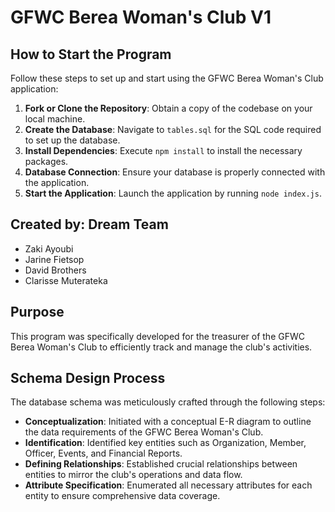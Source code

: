 # GFWC Berea Woman's Club V1

## How to Start the Program

Follow these steps to set up and start using the GFWC Berea Woman's Club application:

1. **Fork or Clone the Repository**: Obtain a copy of the codebase on your local machine.
2. **Create the Database**: Navigate to `tables.sql` for the SQL code required to set up the database.
3. **Install Dependencies**: Execute `npm install` to install the necessary packages.
4. **Database Connection**: Ensure your database is properly connected with the application.
5. **Start the Application**: Launch the application by running `node index.js`.

## Created by: Dream Team

- Zaki Ayoubi
- Jarine Fietsop
- David Brothers
- Clarisse Muterateka

## Purpose

This program was specifically developed for the treasurer of the GFWC Berea Woman's Club to efficiently track and manage the club's activities.

## Schema Design Process

The database schema was meticulously crafted through the following steps:

- **Conceptualization**: Initiated with a conceptual E-R diagram to outline the data requirements of the GFWC Berea Woman's Club.
- **Identification**: Identified key entities such as Organization, Member, Officer, Events, and Financial Reports.
- **Defining Relationships**: Established crucial relationships between entities to mirror the club's operations and data flow.
- **Attribute Specification**: Enumerated all necessary attributes for each entity to ensure comprehensive data coverage.
